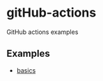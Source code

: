 # gitHub-actions
GitHub actions examples

## Examples
* [basics](https://medium.com/@asafpeleg/github-actions-the-basics-53640ee938db)
